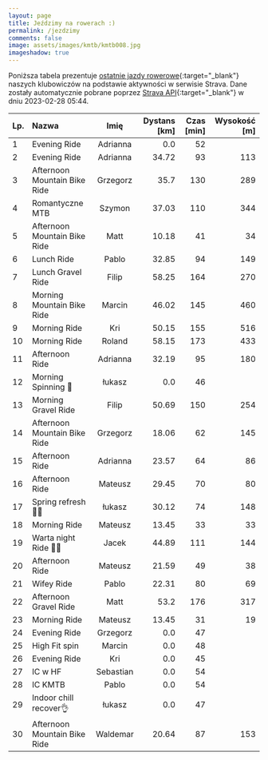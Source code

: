 ```yaml
---
layout: page
title: Jeździmy na rowerach :)
permalink: /jezdzimy
comments: false
image: assets/images/kmtb/kmtb008.jpg
imageshadow: true
---
```


Poniższa tabela prezentuje [ostatnie jazdy rowerowe](https://www.strava.com/clubs/336381){:target="_blank"} naszych klubowiczów na podstawie aktywności w serwisie Strava. Dane zostały automatycznie pobrane poprzez [Strava API](https://developers.strava.com/docs/reference/#api-Clubs-getClubActivitiesById){:target="_blank"} w dniu 2023-02-28 05:44.

Lp. | Nazwa | Imię | Dystans [km] | Czas [min] | Wysokość [m]
:--- | :--- | :---: | ---: | ---: | ---:
1|Evening Ride|Adrianna|0.0|52|
2|Evening Ride|Adrianna|34.72|93|113
3|Afternoon Mountain Bike Ride|Grzegorz|35.7|130|289
4|Romantyczne MTB|Szymon|37.03|110|344
5|Afternoon Mountain Bike Ride|Matt|10.18|41|34
6|Lunch Ride|Pablo|32.85|94|149
7|Lunch Gravel Ride|Filip|58.25|164|270
8|Morning Mountain Bike Ride|Marcin|46.02|145|460
9|Morning Ride|Kri|50.15|155|516
10|Morning Ride|Roland|58.15|173|433
11|Afternoon Ride|Adrianna|32.19|95|180
12|Morning Spinning 🍉|łukasz|0.0|46|
13|Morning Gravel Ride|Filip|50.69|150|254
14|Afternoon Mountain Bike Ride|Grzegorz|18.06|62|145
15|Afternoon Ride|Adrianna|23.57|64|86
16|Afternoon Ride|Mateusz|29.45|70|80
17|Spring refresh🚴🐏|łukasz|30.12|74|148
18|Morning Ride|Mateusz|13.45|33|33
19|Warta night Ride 🌊🛜|Jacek|44.89|111|144
20|Afternoon Ride|Mateusz|21.59|49|38
21|Wifey Ride|Pablo|22.31|80|69
22|Afternoon Gravel Ride|Matt|53.2|176|317
23|Morning Ride|Mateusz|13.45|31|19
24|Evening Ride|Grzegorz|0.0|47|
25|High Fit spin |Marcin|0.0|48|
26|Evening Ride|Kri|0.0|45|
27|IC w HF|Sebastian|0.0|54|
28|IC KMTB|Pablo|0.0|54|
29|Indoor chill recover👌|łukasz|0.0|47|
30|Afternoon Mountain Bike Ride|Waldemar|20.64|87|153
